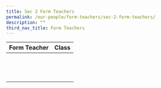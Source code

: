 ```yaml
---
title: Sec 2 Form Teachers
permalink: /our-people/form-teachers/sec-2-form-teachers/
description: ""
third_nav_title: Form Teachers
---
```

| Form Teacher | Class| 
| -------- | -------- | 
||
||
||
||
||
||
||
||
||
||
||
||
||

